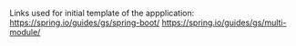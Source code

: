 Links used for initial template of the appplication:
https://spring.io/guides/gs/spring-boot/
https://spring.io/guides/gs/multi-module/